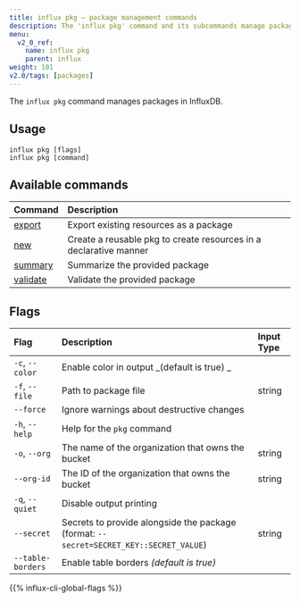 ```yaml
---
title: influx pkg – package management commands
description: The 'influx pkg' command and its subcommands manage packages in InfluxDB.
menu:
  v2_0_ref:
    name: influx pkg
    parent: influx
weight: 101
v2.0/tags: [packages]
---
```


The `influx pkg` command manages packages in InfluxDB.

## Usage
```
influx pkg [flags]
influx pkg [command]
```

## Available commands
| Command                                              | Description                                                       |
|:-------                                              |:-----------                                                       |
| [export](/v2.0/reference/cli/influx/pkg/export/)     | Export existing resources as a package                            |
| [new](/v2.0/reference/cli/influx/pkg/new/)           | Create a reusable pkg to create resources in a declarative manner |
| [summary](/v2.0/reference/cli/influx/pkg/summary/)   | Summarize the provided package                                    |
| [validate](/v2.0/reference/cli/influx/pkg/validate/) | Validate the provided package                                     |

## Flags

| Flag              | Description                                                                            | Input Type |
|:----              |:-----------------------------                                                          |:---------- |
| `-c`, `--color`   | Enable color in output _(default is true) _                                            |            |
| `-f`, `--file`    | Path to package file                                                                   | string     |
| `--force`         | Ignore warnings about destructive changes                                              |            |
| `-h`, `--help`    | Help for the `pkg` command                                                             |            |
| `-o`, `--org`     | The name of the organization that owns the bucket                                      | string     |
| `--org-id`        | The ID of the organization that owns the bucket                                        | string     |
| `-q`, `--quiet`   | Disable output printing                                                                |            |
| `--secret`        | Secrets to provide alongside the package (format: `--secret=SECRET_KEY::SECRET_VALUE`) | string     |
| `--table-borders` | Enable table borders _(default is true)_                                               |            |

{{% influx-cli-global-flags %}}
